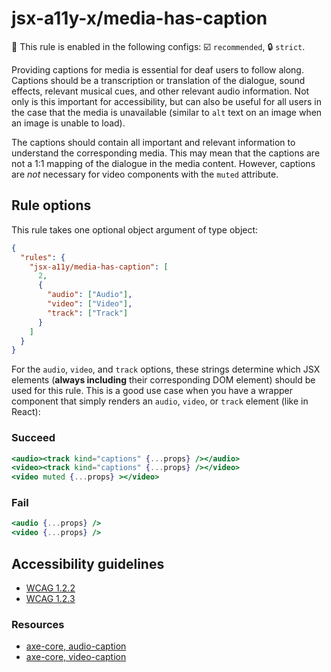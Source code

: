 # jsx-a11y-x/media-has-caption

💼 This rule is enabled in the following configs: ☑️ `recommended`, 🔒 `strict`.

<!-- end auto-generated rule header -->

Providing captions for media is essential for deaf users to follow along. Captions should be a transcription or translation of the dialogue, sound effects, relevant musical cues, and other relevant audio information. Not only is this important for accessibility, but can also be useful for all users in the case that the media is unavailable (similar to `alt` text on an image when an image is unable to load).

The captions should contain all important and relevant information to understand the corresponding media. This may mean that the captions are not a 1:1 mapping of the dialogue in the media content. However, captions are _not_ necessary for video components with the `muted` attribute.

## Rule options

This rule takes one optional object argument of type object:

```json
{
  "rules": {
    "jsx-a11y/media-has-caption": [
      2,
      {
        "audio": ["Audio"],
        "video": ["Video"],
        "track": ["Track"]
      }
    ]
  }
}
```

For the `audio`, `video`, and `track` options, these strings determine which JSX elements (**always including** their corresponding DOM element) should be used for this rule. This is a good use case when you have a wrapper component that simply renders an `audio`, `video`, or `track` element (like in React):

### Succeed

```jsx
<audio><track kind="captions" {...props} /></audio>
<video><track kind="captions" {...props} /></video>
<video muted {...props} ></video>
```

### Fail

```jsx
<audio {...props} />
<video {...props} />
```

## Accessibility guidelines

- [WCAG 1.2.2](https://www.w3.org/WAI/WCAG21/Understanding/captions-prerecorded.html)
- [WCAG 1.2.3](https://www.w3.org/WAI/WCAG21/Understanding/audio-description-or-media-alternative-prerecorded.html)

### Resources

- [axe-core, audio-caption](https://dequeuniversity.com/rules/axe/2.1/audio-caption)
- [axe-core, video-caption](https://dequeuniversity.com/rules/axe/2.1/video-caption)
